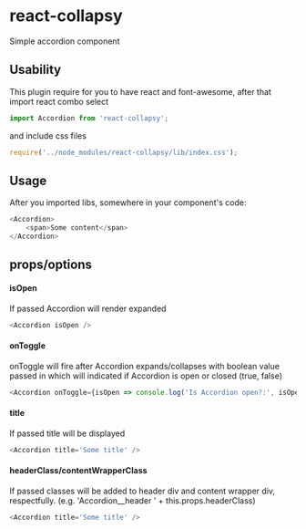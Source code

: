 # react-collapsy
Simple accordion component

## Usability
This plugin require for you to have react and font-awesome, after that import react combo select
```javascript
import Accordion from 'react-collapsy';
```
and include css files
```javascript
require('../node_modules/react-collapsy/lib/index.css');
```

## Usage
After you imported libs, somewhere in your component's code:
```javascript
<Accordion>
    <span>Some content</span>
</Accordion>

```

## props/options

#### isOpen
If passed Accordion will render expanded
```javascript
<Accordion isOpen />
```

#### onToggle

onToggle will fire after Accordion expands/collapses with boolean value passed in which will indicated if Accordion is open or closed (true, false)
```javascript
<Accordion onToggle={isOpen => console.log('Is Accordion open?:', isOpen) } /> // if expanded true will be passed
```

#### title

If passed title will be displayed
```javascript
<Accordion title='Some title' />
```

#### headerClass/contentWrapperClass

If passed classes will be added to header div and content wrapper div, respectfully. (e.g. 'Accordion__header ' + this.props.headerClass)

```javascript
<Accordion title='Some title' />
```